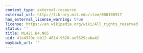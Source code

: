 ```yaml
---
content_type: external-resource
external_url: http://library.mit.edu/item/000108917
has_external_license_warning: true
license: https://en.wikipedia.org/wiki/All_rights_reserved
status: ''
title: ML421.B4.N65
uid: 41e4979c-bb12-4614-9628-ae5629caba42
wayback_url: ''
---
```


